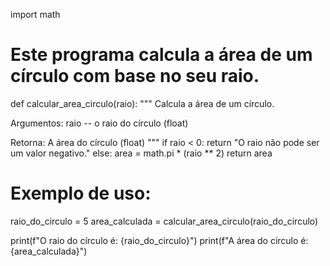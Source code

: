 import math

# Este programa calcula a área de um círculo com base no seu raio.

def calcular_area_circulo(raio):
  """
  Calcula a área de um círculo.

  Argumentos:
  raio -- o raio do círculo (float)

  Retorna:
  A área do círculo (float)
  """
  if raio < 0:
    return "O raio não pode ser um valor negativo."
  else:
    area = math.pi * (raio ** 2)
    return area

# Exemplo de uso:
raio_do_circulo = 5
area_calculada = calcular_area_circulo(raio_do_circulo)

print(f"O raio do círculo é: {raio_do_circulo}")
print(f"A área do círculo é: {area_calculada}")
